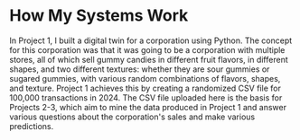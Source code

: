 # How My Systems Work
In Project 1, I built a digital twin for a corporation using Python. The concept for this corporation was that it was going to be a corporation with multiple stores, all of which sell gummy candies in different fruit flavors, in different shapes, and two different textures: whether they are sour gummies or sugared gummies, with various random combinations of flavors, shapes, and texture. Project 1 achieves this by creating a randomized CSV file for 100,000 transactions in 2024. The CSV file uploaded here is the basis for Projects 2-3, which aim to mine the data produced in Project 1 and answer various questions about the corporation's sales and make various predictions. 
